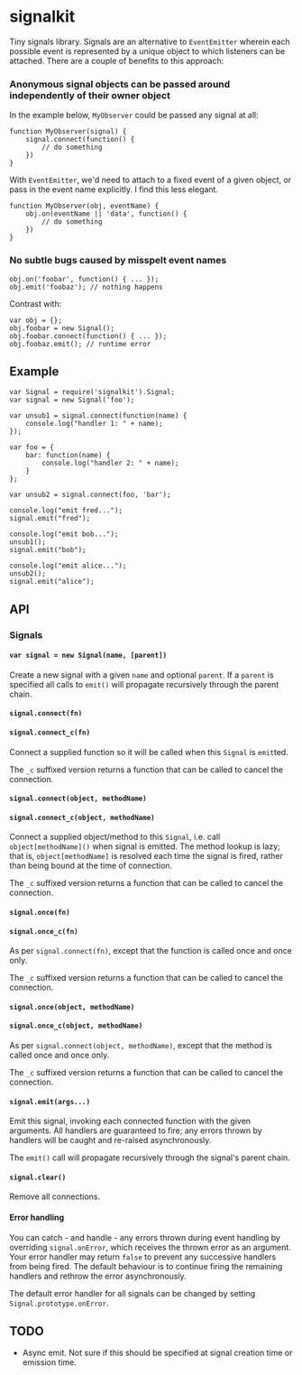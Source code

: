 # signalkit

Tiny signals library. Signals are an alternative to `EventEmitter` wherein each possible event is represented by a unique object to which listeners can be attached. There are a couple of benefits to this approach:

### Anonymous signal objects can be passed around independently of their owner object

In the example below, `MyObserver` could be passed any signal at all:

    function MyObserver(signal) {
        signal.connect(function() {
            // do something
        })
    }

With `EventEmitter`, we'd need to attach to a fixed event of a given object, or pass in the event name explicitly. I find this less elegant.

    function MyObserver(obj, eventName) {
        obj.on(eventName || 'data', function() {
            // do something
        })
    }

### No subtle bugs caused by misspelt event names

    obj.on('foobar', function() { ... });
    obj.emit('foobaz'); // nothing happens

Contrast with:

    var obj = {};
    obj.foobar = new Signal();
    obj.foobar.connect(function() { ... });
    obj.foobaz.emit(); // runtime error

## Example

    var Signal = require('signalkit').Signal;
    var signal = new Signal('foo');

    var unsub1 = signal.connect(function(name) {
        console.log("handler 1: " + name);
    });

    var foo = {
        bar: function(name) {
            console.log("handler 2: " + name);
        }
    };

    var unsub2 = signal.connect(foo, 'bar');

    console.log("emit fred...");
    signal.emit("fred");

    console.log("emit bob...");
    unsub1();
    signal.emit("bob");

    console.log("emit alice...");
    unsub2();
    signal.emit("alice");

## API

### Signals

#### `var signal = new Signal(name, [parent])`

Create a new signal with a given `name` and optional `parent`. If a `parent` is specified all calls to `emit()` will propagate recursively through the parent chain.

#### `signal.connect(fn)`
#### `signal.connect_c(fn)`

Connect a supplied function so it will be called when this `Signal` is `emit`ted.

The `_c` suffixed version returns a function that can be called to cancel the connection.

#### `signal.connect(object, methodName)`
#### `signal.connect_c(object, methodName)`

Connect a supplied object/method to this `Signal`, i.e. call `object[methodName]()` when signal is emitted. The method lookup is lazy; that is, `object[methodName]` is resolved each time the signal is fired, rather than being bound at the time of connection.

The `_c` suffixed version returns a function that can be called to cancel the connection.

#### `signal.once(fn)`
#### `signal.once_c(fn)`

As per `signal.connect(fn)`, except that the function is called once and once only.

The `_c` suffixed version returns a function that can be called to cancel the connection.

#### `signal.once(object, methodName)`
#### `signal.once_c(object, methodName)`

As per `signal.connect(object, methodName)`, except that the method is called once and once only.

The `_c` suffixed version returns a function that can be called to cancel the connection.

#### `signal.emit(args...)`

Emit this signal, invoking each connected function with the given arguments. All handlers are guaranteed to fire; any errors thrown by handlers will be caught and re-raised asynchronously.

The `emit()` call will propagate recursively through the signal's parent chain.

#### `signal.clear()`

Remove all connections.

#### Error handling

You can catch - and handle - any errors thrown during event handling by overriding `signal.onError`, which receives the thrown error as an argument. Your error handler may return `false` to prevent any successive handlers from being fired. The default behaviour is to continue firing the remaining handlers and rethrow the error asynchronously.

The default error handler for all signals can be changed by setting `Signal.prototype.onError`.

## TODO

  * Async emit. Not sure if this should be specified at signal creation time or emission time.